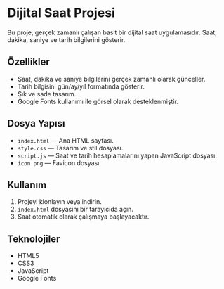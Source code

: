 # Dijital Saat Projesi

Bu proje, gerçek zamanlı çalışan basit bir dijital saat uygulamasıdır. Saat, dakika, saniye ve tarih bilgilerini gösterir.

## Özellikler

- Saat, dakika ve saniye bilgilerini gerçek zamanlı olarak günceller.
- Tarih bilgisini gün/ay/yıl formatında gösterir.
- Şık ve sade tasarım.
- Google Fonts kullanımı ile görsel olarak desteklenmiştir.

## Dosya Yapısı

- `index.html` — Ana HTML sayfası.
- `style.css` — Tasarım ve stil dosyası.
- `script.js` — Saat ve tarih hesaplamalarını yapan JavaScript dosyası.
- `icon.png` — Favicon dosyası.

## Kullanım

1. Projeyi klonlayın veya indirin.
2. `index.html` dosyasını bir tarayıcıda açın.
3. Saat otomatik olarak çalışmaya başlayacaktır.

## Teknolojiler

- HTML5
- CSS3
- JavaScript
- Google Fonts
